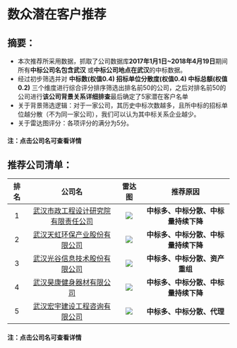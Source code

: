 # 数众潜在客户推荐


## 摘要：
* 本次推荐所采用数据，抓取了公司数据库**2017年1月1日~2018年4月19日**期间所有**中标公司名包含武汉** 或**中标公司地点在武汉**的中标数据。
* 经过初步筛选并对 **中标数(权值0.4) 招标单位分散度(权值0.4) 中标总额(权值0.2)** 三个维度进行综合评分排序筛选出排名前50的公司，之后对排名前50的公司进行**该公司背景关系详细排查**最后确定了5家潜在客户名单
* 关于背景筛选逻辑：对于一家公司，其历史中标次数越多，且所中标的招标单位越分散（不为同一家公司），我们可以认为其中标关系企业越少。
* 关于雷达图评分：各项评分的满分为5分。

#### 注：点击公司名可查看详情
## 推荐公司清单：
|排名|公司名|雷达图|推荐原因|
|:-:|:-:|:-:|:-:|
|1|[武汉市政工程设计研究院有限责任公司](https://github.com/miracle127/ShuZhongReport/blob/master/shuzhong%20package/com_1.md)|![][com_1]|**中标多、中标分散、中标量持续下降**|
|2|[武汉天虹环保产业股份有限公司](https://github.com/miracle127/ShuZhongReport/blob/master/shuzhong%20package/com_2.md)|![][com_2]|**中标多、中标分散、中标量持续下降**|
|3|[武汉光谷信息技术股份有限公司](https://github.com/miracle127/ShuZhongReport/blob/master/shuzhong%20package/com_3.md)|![][com_3]|**中标多、中标分散、资产重组**|
|4|[武汉昊康健身器材有限公司](https://github.com/miracle127/ShuZhongReport/blob/master/shuzhong%20package/com_4.md)|![][com_4]|**中标多、中标分散、中标量持续下降**|
|5|[武汉宏宇建设工程咨询有限公司](https://github.com/miracle127/ShuZhongReport/blob/master/shuzhong%20package/com_5.md)|![][com_5]|**中标多、中标分散、代理**|

#### 注：点击公司名可查看详情

[com_1]:https://github.com/miracle127/ShuZhongReport/blob/master/picture/shuzhong/pic_1.png
[com_2]:https://github.com/miracle127/ShuZhongReport/blob/master/picture/shuzhong/pic_2.png
[com_3]:https://github.com/miracle127/ShuZhongReport/blob/master/picture/shuzhong/pic_3.png
[com_4]:https://github.com/miracle127/ShuZhongReport/blob/master/picture/shuzhong/pic_4.png
[com_5]:https://github.com/miracle127/ShuZhongReport/blob/master/picture/shuzhong/pic_5.png
